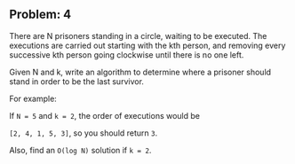 Problem: 4
---
There are N prisoners standing in a circle, waiting to be executed.
The executions are carried out starting with the kth person,
and removing every successive kth person going clockwise until there is no one left.

Given N and k, write an algorithm to determine where a prisoner should stand
in order to be the last survivor.

For example:

If `N = 5` and `k = 2`,
the order of executions would be

`[2, 4, 1, 5, 3]`, so you should return `3`.

Also, find an `O(log N)` solution if `k = 2`.
